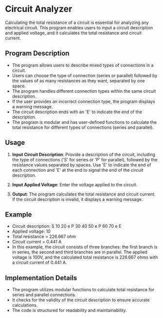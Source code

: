 # Circuit Analyzer

Calculating the total resistance of a circuit is essential for analyzing any electrical circuit. This program enables users to input a circuit description and applied voltage, and it calculates the total resistance and circuit current.

## Program Description

- The program allows users to describe mixed types of connections in a circuit.
- Users can choose the type of connection (series or parallel) followed by the values of as many resistances as they want, separated by one space.
- The program handles different connection types within the same circuit description.
- If the user provides an incorrect connection type, the program displays a warning message.
- The circuit description ends with an 'E' to indicate the end of the description.
- The program is modular and has user-defined functions to calculate the total resistance for different types of connections (series and parallel).

## Usage

1. **Input Circuit Description**: Provide a description of the circuit, including the type of connections ('S' for series or 'P' for parallel), followed by the resistance values separated by spaces. Use 'E' to indicate the end of each connection and 'E' at the end to signal the end of the circuit description.

2. **Input Applied Voltage**: Enter the voltage applied to the circuit.

3. **Output**: The program calculates the total resistance and circuit current. If the circuit description is invalid, it displays a warning message.

## Example

- Circuit description: S 10 20 e P 30 40 50 e P 60 70 e E
- Applied voltage: 10
- Total resistance = 226.667 ohm
- Circuit current = 0.441 A
- In this example, the circuit consists of three branches: the first branch is in series, the second and third branches are in parallel. The applied voltage is 100V, and the calculated total resistance is 226.667 ohms with a circuit current of 0.441 A.

## Implementation Details

- The program utilizes modular functions to calculate total resistance for series and parallel connections.
- It checks for the validity of the circuit description to ensure accurate calculations.
- The code is structured for readability and maintainability.


